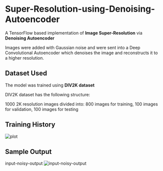 # Super-Resolution-using-Denoising-Autoencoder
A TensorFlow based implementation of **Image Super-Resolution** via **Denoising Autoencoder**

Images were added with Gaussian noise and were sent into a Deep Convolutional Autoencoder which denoises the image and reconstructs it to a higher resolution.

## Dataset Used
The model was trained using **DIV2K dataset**

DIV2K dataset has the following structure:

1000 2K resolution images divided into: 800 images for training, 100 images for validation, 100 images for testing

## Training History
![plot](https://user-images.githubusercontent.com/85792473/200181943-4a9ffde0-053c-4d47-b853-2ce3bd243e43.png)


## Sample Output
input-noisy-output
![input-noisy-output](https://user-images.githubusercontent.com/85792473/200181970-bb581bf0-affb-4b78-864c-33b70b4e712e.png)

